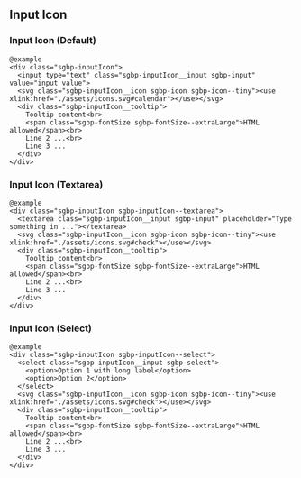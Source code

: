 ## Input Icon

### Input Icon (Default)

    @example
    <div class="sgbp-inputIcon">
      <input type="text" class="sgbp-inputIcon__input sgbp-input" value="input value">
      <svg class="sgbp-inputIcon__icon sgbp-icon sgbp-icon--tiny"><use xlink:href="./assets/icons.svg#calendar"></use></svg>
      <div class="sgbp-inputIcon__tooltip">
        Tooltip content<br>
        <span class="sgbp-fontSize sgbp-fontSize--extraLarge">HTML allowed</span><br>
        Line 2 ...<br>
        Line 3 ...
      </div>
    </div>

### Input Icon (Textarea)

    @example
    <div class="sgbp-inputIcon sgbp-inputIcon--textarea">
      <textarea class="sgbp-inputIcon__input sgbp-input" placeholder="Type something in ..."></textarea>
      <svg class="sgbp-inputIcon__icon sgbp-icon sgbp-icon--tiny"><use xlink:href="./assets/icons.svg#check"></use></svg>
      <div class="sgbp-inputIcon__tooltip">
        Tooltip content<br>
        <span class="sgbp-fontSize sgbp-fontSize--extraLarge">HTML allowed</span><br>
        Line 2 ...<br>
        Line 3 ...
      </div>
    </div>

### Input Icon (Select)

    @example
    <div class="sgbp-inputIcon sgbp-inputIcon--select">
      <select class="sgbp-inputIcon__input sgbp-select">
        <option>Option 1 with long label</option>
        <option>Option 2</option>
      </select>
      <svg class="sgbp-inputIcon__icon sgbp-icon sgbp-icon--tiny"><use xlink:href="./assets/icons.svg#check"></use></svg>
      <div class="sgbp-inputIcon__tooltip">
        Tooltip content<br>
        <span class="sgbp-fontSize sgbp-fontSize--extraLarge">HTML allowed</span><br>
        Line 2 ...<br>
        Line 3 ...
      </div>
    </div>
